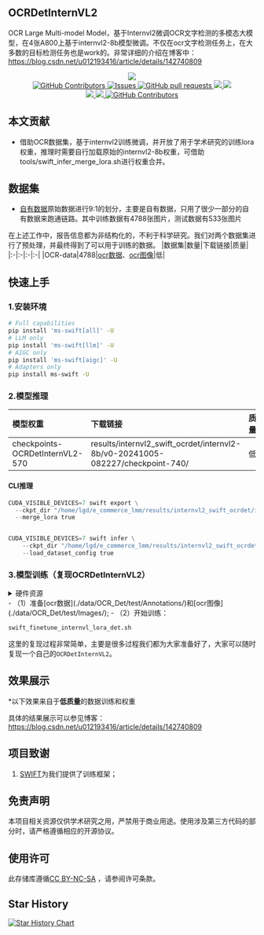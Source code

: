 ## OCRDetInternVL2

OCR Large Multi-model Model，基于Internvl2微调OCR文字检测的多模态大模型，在4张A800上基于internvl2-8b模型微调。不仅在ocr文字检测任务上，在大多数的目标检测任务也是work的。非常详细的介绍在博客中：https://blog.csdn.net/u012193416/article/details/142740809

 <p align="center">
      <a href='https://github.com/leeguandong/OCRDetInternVL2'>
            <img src='https://img.shields.io/badge/Project-Page-Green'>
      </a>
      </br>
      <a href="https://github.com/leeguandong/OCRDetInternVL2/graphs/contributors">
        <img alt="GitHub Contributors" src="https://img.shields.io/github/contributors/leeguandong/OCRDetInternVL2" />
      </a>
      <a href="https://github.com/leeguandong/OCRDetInternVL2/issues">
        <img alt="Issues" src="https://img.shields.io/github/issues/leeguandong/OCRDetInternVL2?color=0088ff" />
      </a>
      <a href="https://github.com/leeguandong/OCRDetInternVL2/pulls">
        <img alt="GitHub pull requests" src="https://img.shields.io/github/issues-pr/leeguandong/OCRDetInternVL2?color=0088ff" />
      </a>
      <a href=href="https://github.com/leeguandong/OCRDetInternVL2/stargazers">
        <img src="https://img.shields.io/github/stars/leeguandong/OCRDetInternVL2?color=ccf">
      </a>
      <a href=href="https://github.com/leeguandong/OCRDetInternVL2">
        <img src="https://img.shields.io/github/repo-size/leeguandong/OCRDetInternVL2.svg?style=flat-square">
      </a>
      </br>
      <a href=href="https://github.com/leeguandong/OCRDetInternVL2">
        <img src="https://visitor-badge.laobi.icu/badge?page_id=https://github.com/leeguandong/OCRDetInternVL2">
      </a>
      <a href=href="https://github.com/leeguandong/OCRDetInternVL2">
        <img src="https://img.shields.io/github/last-commit/leeguandong/OCRDetInternVL2">
      </a>
      <a href="https://github.com/leeguandong/OCRDetInternVL2/blob/main/LICENSE">
        <img alt="GitHub Contributors" src="https://img.shields.io/badge/License-CC%20BY--NC--SA%204.0-lightgrey.svg" />
      </a>
  </p>

## 本文贡献

- 借助OCR数据集，基于internvl2训练微调，并开放了用于学术研究的训练lora权重，推理时需要自行加载原始的internvl2-8b权重，可借助tools/swift_infer_merge_lora.sh进行权重合并。
## 数据集

- [自有数据](./data/ocr_det_test_dataset.jsonl)原始数据进行9:1的划分，主要是自有数据，只用了很少一部分的自有数据来跑通链路。其中训练数据有4788张图片，测试数据有533张图片

在上述工作中，报告信息都为非结构化的，不利于科学研究。我们对两个数据集进行了预处理，并最终得到了可以用于训练的数据。
|数据集|数量|下载链接|质量|
|:-|:-|:-|:-|
|OCR-data|4788|[ocr数据](./data/OCR_Det/test/Annotations/)、[ocr图像](./data/OCR_Det/test/Images/)|低|


## 快速上手

### 1.安装环境
```bash
# Full capabilities
pip install 'ms-swift[all]' -U
# LLM only
pip install 'ms-swift[llm]' -U
# AIGC only
pip install 'ms-swift[aigc]' -U
# Adapters only
pip install ms-swift -U
```
### 2.模型推理

|模型权重|下载链接|质量|微调方法|
|:-|:-|:-|:-|
|checkpoints-OCRDetInternVL2-570|results/internvl2_swift_ocrdet/internvl2-8b/v0-20241005-082227/checkpoint-740/|低|LoRA|

#### CLI推理

```python
CUDA_VISIBLE_DEVICES=7 swift export \
  --ckpt_dir "/home/lgd/e_commerce_lmm/results/internvl2_swift_ocrdet/internvl2-8b/v0-20241005-082227/checkpoint-740/" \
  --merge_lora true


CUDA_VISIBLE_DEVICES=7 swift infer \
    --ckpt_dir "/home/lgd/e_commerce_lmm/results/internvl2_swift_ocrdet/internvl2-8b/v0-20241005-082227/checkpoint-740-merged/" \
    --load_dataset_config true
```
### 3.模型训练（复现OCRDetInternVL2）

<details>
  <summary>硬件资源</summary>
  <p>* 实验在A800 (4X, 80GB)上进行</p>
</details>
- （1）准备[ocr数据](./data/OCR_Det/test/Annotations/)和[ocr图像](./data/OCR_Det/test/Images/);
- （2）开始训练：

```bash
swift_finetune_internvl_lora_det.sh
```
这里的复现过程非常简单，主要是很多过程我们都为大家准备好了，大家可以随时复现一个自己的`OCRDetInternVL2`。

## 效果展示

*以下效果来自于**低质量**的数据训练和权重   

具体的结果展示可以参见博客：https://blog.csdn.net/u012193416/article/details/142740809


## 项目致谢

1. [SWIFT](https://github.com/modelscope/swift)为我们提供了训练框架；

## 免责声明

本项目相关资源仅供学术研究之用，严禁用于商业用途。使用涉及第三方代码的部分时，请严格遵循相应的开源协议。

## 使用许可

此存储库遵循[CC BY-NC-SA](https://creativecommons.org/licenses/by-nc-sa/4.0/) ，请参阅许可条款。

## Star History

<a href="https://star-history.com/#leeguandong/OCRDetInternVL2&Date">

  <picture>
    <source media="(prefers-color-scheme: dark)" srcset="https://api.star-history.com/svg?repos=leeguandong/OCRDetInternVL2&type=Date&theme=dark" />
    <source media="(prefers-color-scheme: light)" srcset="https://api.star-history.com/svg?repos=leeguandong/OCRDetInternVL2&type=Date" />
    <img alt="Star History Chart" src="https://api.star-history.com/svg?repos=leeguandong/OCRDetInternVL2&type=Date" />
  </picture>

</a>
